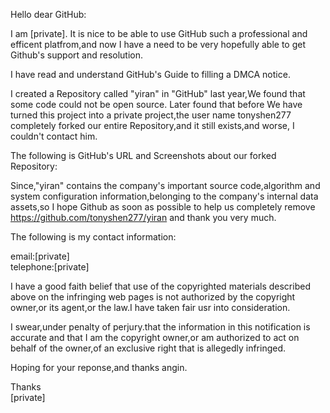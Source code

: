 Hello dear GitHub:

I am [private]. It is nice to be able to use GitHub such a professional and efficent platfrom,and now I have a need to be very hopefully able to get Github's support and resolution.

I have read and understand GitHub's Guide to filling a DMCA notice.

I created a Repository called "yiran" in "GitHub" last year,We found that some code could not be open source. Later found that before We have turned this project into a private project,the user name tonyshen277 completely forked our entire Repository,and it still exists,and worse, I couldn't contact him.

The following is GitHub's URL and Screenshots about our forked Repository:

Since,"yiran" contains the company's important source code,algorithm and system configuration information,belonging to the company's internal data assets,so I hope Github as soon as possible to help us completely remove https://github.com/tonyshen277/yiran and thank you very much.

The following is my contact information:

email:[private]  
telephone:[private]

I have a good faith belief that use of the copyrighted materials described above on the infringing web pages is not authorized by the copyright owner,or its agent,or the law.I have taken fair usr into consideration.

I swear,under penalty of perjury.that the information in this notification is accurate and that I am the copyright owner,or am authorized to act on behalf of the owner,of an exclusive right that is allegedly infringed.

Hoping for your reponse,and thanks angin.

Thanks  
[private]
